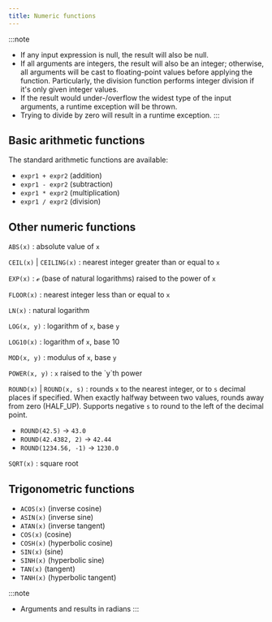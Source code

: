 ```yaml
---
title: Numeric functions
---
```


:::note
- If any input expression is null, the result will also be null.
- If all arguments are integers, the result will also be an integer; otherwise, all arguments will be cast to floating-point values before applying the function.
  Particularly, the division function performs integer division if it's only given integer values.
- If the result would under-/overflow the widest type of the input arguments, a runtime exception will be thrown.
- Trying to divide by zero will result in a runtime exception.
:::

## Basic arithmetic functions

The standard arithmetic functions are available:

- `expr1 + expr2` (addition)
- `expr1 - expr2` (subtraction)
- `expr1 * expr2` (multiplication)
- `expr1 / expr2` (division)

## Other numeric functions

`ABS(x)`
: absolute value of `x`

`CEIL(x)` | `CEILING(x)`
: nearest integer greater than or equal to `x`

`EXP(x)`
: ℯ (base of natural logarithms) raised to the power of `x`

`FLOOR(x)`
: nearest integer less than or equal to `x`

`LN(x)`
: natural logarithm

`LOG(x, y)`
: logarithm of `x`, base `y`

`LOG10(x)`
: logarithm of `x`, base 10

`MOD(x, y)`
: modulus of `x`, base `y`

`POWER(x, y)`
: `x` raised to the \`y\`th power

`ROUND(x)` | `ROUND(x, s)`
: rounds `x` to the nearest integer, or to `s` decimal places if specified. When exactly halfway between two values, rounds away from zero (HALF_UP). Supports negative `s` to round to the left of the decimal point.
  - `ROUND(42.5)` → `43.0`
  - `ROUND(42.4382, 2)` → `42.44`
  - `ROUND(1234.56, -1)` → `1230.0`

`SQRT(x)`
: square root

## Trigonometric functions

- `ACOS(x)` (inverse cosine)
- `ASIN(x)` (inverse sine)
- `ATAN(x)` (inverse tangent)
- `COS(x)` (cosine)
- `COSH(x)` (hyperbolic cosine)
- `SIN(x)` (sine)
- `SINH(x)` (hyperbolic sine)
- `TAN(x)` (tangent)
- `TANH(x)` (hyperbolic tangent)

:::note
- Arguments and results in radians
:::
